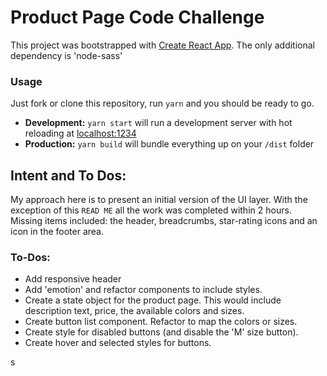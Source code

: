 # Product Page Code Challenge
This project was bootstrapped with [Create React App](https://github.com/facebook/create-react-app). 
The only additional dependency is 'node-sass'

### Usage

Just fork or clone this repository, run `yarn` and you should be ready to go.

- **Development:**
  `yarn start` will run a development server with hot reloading at <localhost:1234>
- **Production:**
  `yarn build` will bundle everything up on your `/dist` folder

## Intent and To Dos:
My approach here is to present an initial version of the UI layer. With the exception of this `READ ME` all the work was completed within 2 hours. 
Missing items included: the header, breadcrumbs, star-rating icons and an icon in the footer area.

### To-Dos:
- Add responsive header
- Add 'emotion' and refactor components to include styles.
- Create a state object for the product page. This would include description text, price, the available colors and sizes.
- Create button list component. Refactor to map the colors or sizes.
- Create style for disabled buttons (and disable the 'M' size button).
- Create hover and selected styles for buttons.



s